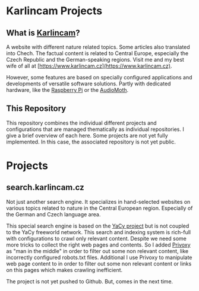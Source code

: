 # Karlincam Projects

## What is [Karlincam](https://www.karlincam.cz)?

A website with different nature related topics. Some articles also translated into Chech. The factual content is related to Central Europe, especially the Czech Republic and the German-speaking regions. Visit me and my best wife of all at [https://www.karlincam.cz](https://www.karlincam.cz).

However, some features are based on specially configured applications and developments of versatile software solutions. Partly with dedicated hardware, like the [Raspberry Pi](https://www.raspberrypi.com/) or the [AudioMoth](https://www.openacousticdevices.info/audiomoth).

## This Repository

This repository combines the individual different projects and configurations that are managed thematically as individual repositories. I give a brief overview of each here. Some projects are not yet fully implemented. In this case, the associated repository is not yet public. 

# Projects

## search.karlincam.cz

Not just another search engine. It specializes in hand-selected websites on various topics related to nature in the Central European region. Especially of the German and Czech language area.

This special search engine is based on the [YaCy project](https://yacy.net/) but is not coupled to the YaCy freeworld network. This search and indexing system is rich-full with configurations to crawl only relevant content. Despite we need some more tricks to collect the right web pages and contents. So I added [Privoxy](https://www.privoxy.org/) as "man in the middle" in order to filter out some non relevant content, like incorrectly configured robots.txt files. Additional I use Privoxy to manipulate web page content to in order to filter out some non relevant content or links on this pages which makes crawling inefficient.

The project is not yet pushed to Github. But, comes in the next time.
